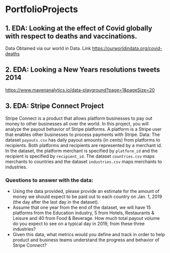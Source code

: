 # PortfolioProjects
## 1. EDA: Looking at the effect of Covid globally with respect to deaths and vaccinations. 
Data Obtained via our world in Data. 
Link https://ourworldindata.org/covid-deaths
## 2. EDA: Looking a New Years resolutions tweets 2014
https://www.mavenanalytics.io/data-playground?page=1&pageSize=20
## 3. EDA: Stripe Connect Project
Stripe Connect is a product that allows platform businesses to pay out money to other businesses all over the world. In this project, you will analyze the payout behavior of Stripe platforms. A platform is a Stripe user that enables other businesses to process payments with Stripe.
Data: The dataset `payouts.csv` has daily payout amounts (in cents) from platforms to recipients. Both platforms and recipients are represented by a merchant id. In the dataset, the platform merchant is specified by `platform_id` and the recipient is specified by `recipient_id`. The dataset `countries.csv` maps merchants to countries and the dataset `industries.csv` maps merchants to industries.
### Questions to answer with the data:
- Using the data provided, please provide an estimate for the amount of money we should expect to be paid out to each country on Jan. 1, 2019 (the day after the last day in the dataset).
- Assume that one year from the end of the dataset, we will have 15 platforms from the Education industry, 5 from Hotels, Restaurants & Leisure and 40 from Food & Beverage. How much total payout volume do you expect to see on a typical day in 2019, from these three industries?
- Given this data, what metrics would you define and track in order to help product and business teams understand the progress and behavior of Stripe Connect?
 
 
